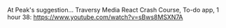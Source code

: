 At Peak's suggestion...
Traversy Media React Crash Course, To-do app, 1 hour 38:
https://www.youtube.com/watch?v=sBws8MSXN7A
